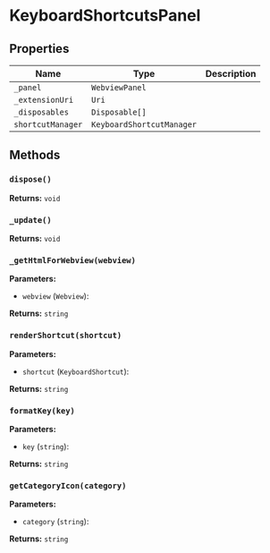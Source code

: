 # KeyboardShortcutsPanel

## Properties

| Name | Type | Description |
|------|------|-------------|
| `_panel` | `WebviewPanel` |  |
| `_extensionUri` | `Uri` |  |
| `_disposables` | `Disposable[]` |  |
| `shortcutManager` | `KeyboardShortcutManager` |  |

## Methods

### `dispose()`

**Returns:** `void`

### `_update()`

**Returns:** `void`

### `_getHtmlForWebview(webview)`

**Parameters:**

- `webview` (`Webview`): 

**Returns:** `string`

### `renderShortcut(shortcut)`

**Parameters:**

- `shortcut` (`KeyboardShortcut`): 

**Returns:** `string`

### `formatKey(key)`

**Parameters:**

- `key` (`string`): 

**Returns:** `string`

### `getCategoryIcon(category)`

**Parameters:**

- `category` (`string`): 

**Returns:** `string`

